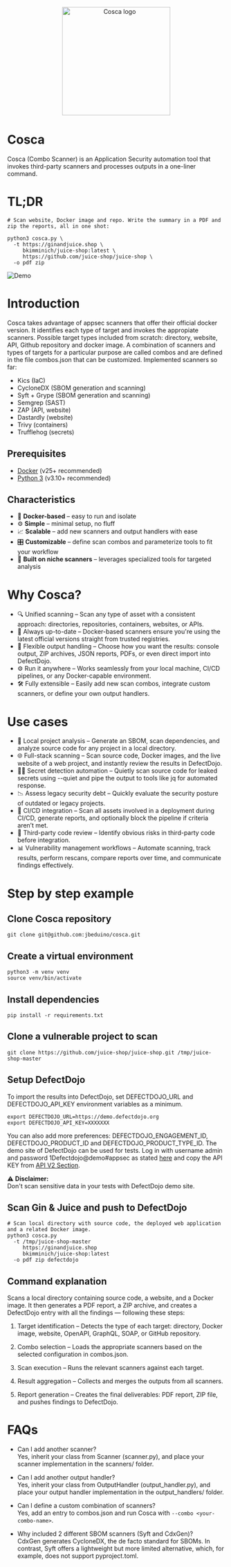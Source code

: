 
<p align="center">
    <img src="https://github.com/user-attachments/assets/98a77ea1-7904-4e2b-a362-f87b920ef82c" width="250" alt="Cosca logo">
</p>

# Cosca

Cosca (Combo Scanner) is an Application Security automation tool that invokes third-party scanners and processes outputs in a one-liner command.

# TL;DR
```text
# Scan website, Docker image and repo. Write the summary in a PDF and zip the reports, all in one shot:

python3 cosca.py \
  -t https://ginandjuice.shop \
     bkimminich/juice-shop:latest \
     https://github.com/juice-shop/juice-shop \
  -o pdf zip
```

![Demo](https://github.com/jbeduino/cosca/releases/download/untagged-9733af0a0ebbc760195e/demo.gif)


# Introduction

Cosca takes advantage of appsec scanners that offer their official docker version. It identifies each type of target and invokes the appropiate scanners.
Possible target types included from scratch: directory, website, API, Github repository and docker image. 
A combination of scanners and types of targets for a particular purpose are called combos and are defined in the file combos.json that can be customized. 
Implemented scanners so far: 
- Kics (IaC)
- CycloneDX (SBOM generation and scanning)
- Syft + Grype (SBOM generation and scanning)
- Semgrep (SAST)
- ZAP (API, website)
- Dastardly (website)
- Trivy (containers)
- Trufflehog (secrets)


## Prerequisites

- [Docker](https://www.docker.com/) (v25+ recommended)
- [Python 3](https://www.python.org/downloads/) (v3.10+ recommended)


## Characteristics

- 🐳 **Docker-based** – easy to run and isolate
- ⚙️ **Simple** – minimal setup, no fluff
- 📈 **Scalable** – add new scanners and output handlers with ease
- 🎛️ **Customizable** – define scan combos and parameterize tools to fit your workflow
- 🧪 **Built on niche scanners** – leverages specialized tools for targeted analysis


# Why Cosca?

- 🔍 Unified scanning – Scan any type of asset with a consistent approach: directories, repositories, containers, websites, or APIs.
- 🐳 Always up-to-date – Docker-based scanners ensure you're using the latest official versions straight from trusted registries.
- 🧾 Flexible output handling – Choose how you want the results: console output, ZIP archives, JSON reports, PDFs, or even direct import into DefectDojo.
- ⚙️ Run it anywhere – Works seamlessly from your local machine, CI/CD pipelines, or any Docker-capable environment.
- 🛠️ Fully extensible – Easily add new scan combos, integrate custom scanners, or define your own output handlers.


# Use cases
- 🔧 Local project analysis – Generate an SBOM, scan dependencies, and analyze source code for any project in a local directory.
- 🌐 Full-stack scanning – Scan source code, Docker images, and the live website of a web project, and instantly review the results in DefectDojo.
- 🕵️‍♂️ Secret detection automation – Quietly scan source code for leaked secrets using --quiet and pipe the output to tools like jq for automated response.
- 📉 Assess legacy security debt – Quickly evaluate the security posture of outdated or legacy projects.
- 🚀 CI/CD integration – Scan all assets involved in a deployment during CI/CD, generate reports, and optionally block the pipeline if criteria aren’t met.
- 🧩 Third-party code review – Identify obvious risks in third-party code before integration.
- 📊 Vulnerability management workflows – Automate scanning, track results, perform rescans, compare reports over time, and communicate findings effectively.


# Step by step example

## Clone Cosca repository
```console
git clone git@github.com:jbeduino/cosca.git
```

## Create a virtual environment
```console
python3 -m venv venv
source venv/bin/activate
```
## Install dependencies
```console
pip install -r requirements.txt
```

## Clone a vulnerable project to scan
```console
git clone https://github.com/juice-shop/juice-shop.git /tmp/juice-shop-master
```

## Setup DefectDojo

To import the results into DefectDojo, set DEFECTDOJO_URL and DEFECTDOJO_API_KEY environment variables as a minimum. 

```console
export DEFECTDOJO_URL=https://demo.defectdojo.org
export DEFECTDOJO_API_KEY=XXXXXXX
```

You can also add more preferences: DEFECTDOJO_ENGAGEMENT_ID, DEFECTDOJO_PRODUCT_ID and DEFECTDOJO_PRODUCT_TYPE_ID. The demo site of DefectDojo can be used for tests. Log in with username admin and password 1Defectdojo@demo#appsec as stated [here](https://github.com/DefectDojo/django-DefectDojo/blob/master/README.md#quick-start-for-compose-v2) and copy the API KEY from [API V2 Section](https://demo.defectdojo.org/api/key-v2). 

⚠️ **Disclaimer:**  
Don't scan sensitive data in your tests with DefectDojo demo site.


## Scan Gin & Juice and push to DefectDojo

```text
# Scan local directory with source code, the deployed web application and a related Docker image.
python3 cosca.py
  -t /tmp/juice-shop-master 
     https://ginandjuice.shop 
     bkimminich/juice-shop:latest 
  -o pdf zip defectdojo

```

## Command explanation

Scans a local directory containing source code, a website, and a Docker image. It then generates a PDF report, a ZIP archive, and creates a DefectDojo entry with all the findings — following these steps:

1. Target identification – Detects the type of each target: directory, Docker image, website, OpenAPI, GraphQL, SOAP, or GitHub repository.

2. Combo selection – Loads the appropriate scanners based on the selected configuration in combos.json.

3. Scan execution – Runs the relevant scanners against each target.

4. Result aggregation – Collects and merges the outputs from all scanners.

5. Report generation – Creates the final deliverables: PDF report, ZIP file, and pushes findings to DefectDojo.
   
# FAQs

- Can I add another scanner?  
Yes, inherit your class from Scanner (scanner.py), and place your scanner implementation in the scanners/ folder. 

- Can I add another output handler?  
Yes, inherit your class from OutputHandler (output_handler.py), and place your output handler implementation in the output_handlers/ folder. 

- Can I define a custom combination of scanners?  
Yes, add an entry to combos.json and run Cosca with `--combo <your-combo-name>`.

- Why included 2 different SBOM scanners (Syft and CdxGen)?  
CdxGen generates CycloneDX, the de facto standard for SBOMs. In contrast, Syft offers a lightweight but more limited alternative, which, for example, does not support pyproject.toml.
